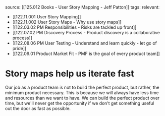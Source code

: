 source: [[125.012 Books - User Story Mapping - Jeff Patton]]
tags:
relevant:
- [[122.11.001 User Story Mapping]]
- [[122.11.002 User Story Maps - Why use story maps]]
- [[122.03.02 PM Responsibilities - Risks are tackled up front]]
- [[122.07.02 PM Discovery Process - Product discovery is a collaborative process]]
- [[122.08.06 PM User Testing - Understand and learn quickly - let go of pride]]
- [[122.09.01 Product Market Fit - PMF is the goal of every product team]]

# Story maps help us iterate fast

Our job as a product team is not to build the perfect product, but rather, the minimum product necessary. This is because we will always have less time and resources than we want to have. We can build the perfect product over time, but we'll never get the opportunity if we don't get something useful out the door as fast as possible.